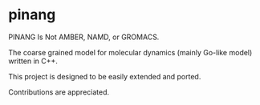 pinang
======

PINANG Is Not AMBER, NAMD, or GROMACS.


The coarse grained model for molecular dynamics (mainly Go-like model) written in
C++.

This project is designed to be easily extended and ported.

Contributions are appreciated.
